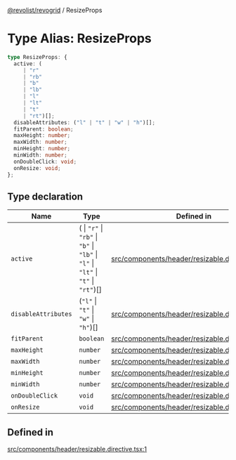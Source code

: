 [@revolist/revogrid](README.md) / ResizeProps

# Type Alias: ResizeProps

```ts
type ResizeProps: {
  active: (
     | "r"
     | "rb"
     | "b"
     | "lb"
     | "l"
     | "lt"
     | "t"
     | "rt")[];
  disableAttributes: ("l" | "t" | "w" | "h")[];
  fitParent: boolean;
  maxHeight: number;
  maxWidth: number;
  minHeight: number;
  minWidth: number;
  onDoubleClick: void;
  onResize: void;
};
```

## Type declaration

| Name | Type | Defined in |
| ------ | ------ | ------ |
| `active` | ( \| `"r"` \| `"rb"` \| `"b"` \| `"lb"` \| `"l"` \| `"lt"` \| `"t"` \| `"rt"`)[] | [src/components/header/resizable.directive.tsx:2](https://github.com/revolist/revogrid/blob/a84fead7f1878a976ea465cbf9b4f0472345b7b1/src/components/header/resizable.directive.tsx#L2) |
| `disableAttributes` | (`"l"` \| `"t"` \| `"w"` \| `"h"`)[] | [src/components/header/resizable.directive.tsx:7](https://github.com/revolist/revogrid/blob/a84fead7f1878a976ea465cbf9b4f0472345b7b1/src/components/header/resizable.directive.tsx#L7) |
| `fitParent` | `boolean` | [src/components/header/resizable.directive.tsx:3](https://github.com/revolist/revogrid/blob/a84fead7f1878a976ea465cbf9b4f0472345b7b1/src/components/header/resizable.directive.tsx#L3) |
| `maxHeight` | `number` | [src/components/header/resizable.directive.tsx:9](https://github.com/revolist/revogrid/blob/a84fead7f1878a976ea465cbf9b4f0472345b7b1/src/components/header/resizable.directive.tsx#L9) |
| `maxWidth` | `number` | [src/components/header/resizable.directive.tsx:8](https://github.com/revolist/revogrid/blob/a84fead7f1878a976ea465cbf9b4f0472345b7b1/src/components/header/resizable.directive.tsx#L8) |
| `minHeight` | `number` | [src/components/header/resizable.directive.tsx:5](https://github.com/revolist/revogrid/blob/a84fead7f1878a976ea465cbf9b4f0472345b7b1/src/components/header/resizable.directive.tsx#L5) |
| `minWidth` | `number` | [src/components/header/resizable.directive.tsx:4](https://github.com/revolist/revogrid/blob/a84fead7f1878a976ea465cbf9b4f0472345b7b1/src/components/header/resizable.directive.tsx#L4) |
| `onDoubleClick` | `void` | [src/components/header/resizable.directive.tsx:12](https://github.com/revolist/revogrid/blob/a84fead7f1878a976ea465cbf9b4f0472345b7b1/src/components/header/resizable.directive.tsx#L12) |
| `onResize` | `void` | [src/components/header/resizable.directive.tsx:11](https://github.com/revolist/revogrid/blob/a84fead7f1878a976ea465cbf9b4f0472345b7b1/src/components/header/resizable.directive.tsx#L11) |

## Defined in

[src/components/header/resizable.directive.tsx:1](https://github.com/revolist/revogrid/blob/a84fead7f1878a976ea465cbf9b4f0472345b7b1/src/components/header/resizable.directive.tsx#L1)
